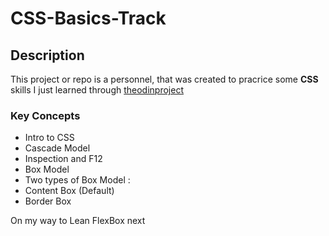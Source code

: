 # CSS-Basics-Track

## Description

This project or repo is a personnel, that was created to pracrice some **CSS** skills I just learned through [theodinproject](https://www.theodinproject.com/) 

### Key Concepts

- Intro to CSS
- Cascade Model
- Inspection and F12
- Box Model
- Two types of Box Model :
- Content Box (Default) 
- Border Box

On my way to Lean FlexBox next